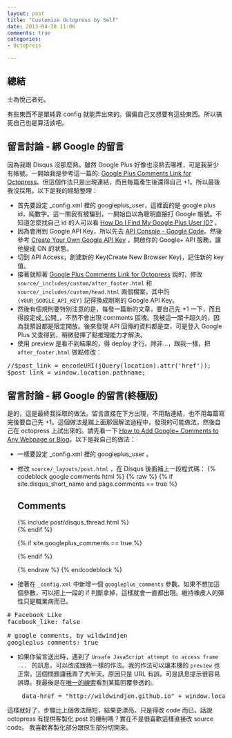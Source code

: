 ```yaml
---
layout: post
title: "Customize Octopress by Self"
date: 2013-04-28 11:06
comments: true
categories: 
- Octopress

---
```

## 總結
<pre>
士為悅己者死。
</pre>

有些東西不是單純靠 config 就能弄出來的。偏偏自己又想要有這些東西。所以搞死自己也是算活該吧。


## 留言討論 - 綁 Google 的留言
因為我跟 Disqus 沒那麼熟。雖然 Google Plus 好像也沒熟去哪裡，可是我至少有帳號。一開始我是參考這一篇的: [Google Plus Comments Link for Octopress](http://blog.justin.kelly.org.au/google-plus-octopress/ "Google Plus Comments Link for Octopress")。但這個作法只是出現連結，而且每篇產生後還得自己 +1。所以最後我沒採用。以下是我的經驗整理：

+ 首先要設定 _config.xml 裡的 googleplus_user，這裡面的是 google plus id，純數字。這一關我有被騙到，一開始自以為聰明直接打 Google 帳號。不知道怎麼找自己 id 的人可以看 [How Do I Find My Google Plus User ID?](http://ansonalex.com/google-plus/how-do-i-find-my-google-plus-user-id-google/ "How Do I Find My Google Plus User ID?") 。
+ 因為會用到 Google API Key，所以先去 [API Console - Google Code](https://code.google.com/apis/console/ "API Console - Google Code")。然後參考 [Create Your Own Google API Key](http://www.designchemical.com/blog/index.php/faq/create-your-own-google-api-key/ "Create Your Own Google API Key") ，開啟你的 Google+ API 服務，讓他變成 ON 的狀態。
+ 切到 API Access，創建新的 Key(Create New Browser Key)，記住新的 key 值。
+ 接著就照著 [Google Plus Comments Link for Octopress](http://blog.justin.kelly.org.au/google-plus-octopress/ "Google Plus Comments Link for Octopress") 說的，修改 `source/_includes/custom/after_footer.html` 和 `source/_includes/custom/head.html` 兩個檔案。其中的 `{YOUR_GOOGLE_API_KEY}` 記得換成剛剛的 Google API Key。
+ 然後有個規則要特別注意的是，每發一篇新的文章，要自己先 +1 一下，而且得設定成_公開_，不然不會出現 comments 區塊。我被這一關卡超久的，因為我預設都是限定開放。後來發現 API 回傳的資料都是空，可是登入 Google Plus 又查得到，稍微發揮了點推理能力才解決。
+ 使用 preview 是看不到結果的，得 deploy 才行。除非...，跟我一樣，把 `after_footer.html` 做點修改：
<pre>
//$post_link = encodeURI(jQuery(location).attr('href'));
$post_link = window.location.pathname;
</pre>


## 留言討論 - 綁 Google 的留言(終極版)
是的，這是最終我採取的做法。留言直接在下方出現，不用點連結，也不用每篇寫完後要自己先 +1。這個做法是踹上面那個解法過程中，發現的可能做法，然後自己在 octopress 上試出來的。請先看一下 [How to Add Google+ Comments to Any Webpage or Blog](http://dashburst.com/how-to-add-google-comments-to-any-webpage-or-blog-unofficially/ "How to Add Google+ Comments to Any Webpage or Blog")。以下是我自己的做法：

+ 一樣要設定 _config.xml 裡的 googleplus_user 。
+ 修改 `source/_layouts/post.html` ，在 Disqus 後面補上一段程式碼：
{% codeblock google comments html %}
	{% raw %}
	{% if site.disqus_short_name and page.comments == true %}
	  <section>
		<h1>Comments</h1>
		<div id="disqus_thread" aria-live="polite">{% include post/disqus_thread.html %}</div>
	  </section>
	{% endif %}

	<!-- Google Comments, by wildwindjen -->
	{% if site.googleplus_comments == true %}
	  <section>
		<script src="https://apis.google.com/js/plusone.js">
		</script>
		<div class="g-comments"
			data-href=window.location
			data-width="789"
			data-first_party_property="BLOGGER"
			data-view_type="FILTERED_POSTMOD">
		</div>
	  </section>
	{% endif %}
	<!-- Google Comments end -->
	{% endraw %}
{% endcodeblock %}

+ 接著在 `_config.xml` 中新增一個 `googleplus_comments` 參數。如果不想加這個參數，可以把上一段的 if 判斷拿掉，這樣就會一直都出現。維持橡皮人的彈性只是職業病而已。
<pre>
# Facebook Like
facebook_like: false

# google comments, by wildwindjen
googleplus_comments: true
</pre>

+ 如果你留言送出時，遇到了 `Unsafe JavaScript attempt to access frame ... ` 的訊息，可以改成跟我一樣的作法。我的作法可以讓本機的 `preview` 也正常。這個問題讓我弄了大半天。原因只是 URL 有誤。可是訊息提示很容易誤導。我最後是在[唯一的線索](http://browsingthenet.blogspot.tw/2013/04/google-plus-comments-on-any-website.html "這邊")看到某篇回覆參透的。
<pre>
	data-href = "http://wildwindjen.github.io" + window.location.pathname
</pre>

這樣就好了，步驟比上個做法簡短，結果更漂亮。只是得改 code 而已。話說 octopress 有提供客製化 post 的機制嗎？實在不是很喜歡這樣直接改 source code。 我喜歡客製化部分跟原生部分切開來。